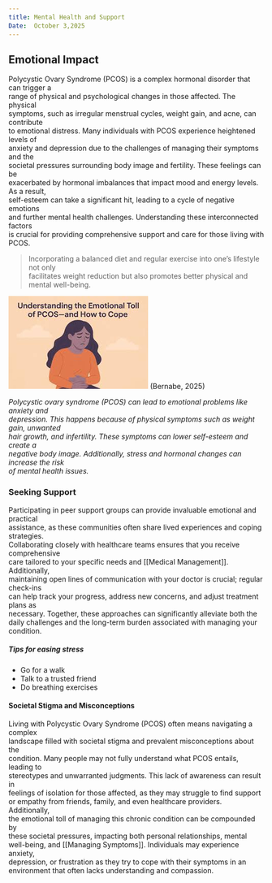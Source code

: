 ```yaml
---
title: Mental Health and Support
Date:  October 3,2025
---  
```


## Emotional Impact

Polycystic Ovary Syndrome (PCOS) is a complex hormonal disorder that can trigger a  
range of physical and psychological changes in those affected. The physical  
symptoms, such as irregular menstrual cycles, weight gain, and acne, can contribute  
to emotional distress. Many individuals with PCOS experience heightened levels of  
anxiety and depression due to the challenges of managing their symptoms and the  
societal pressures surrounding body image and fertility. These feelings can be  
exacerbated by hormonal imbalances that impact mood and energy levels. As a result,  
self-esteem can take a significant hit, leading to a cycle of negative emotions  
and further mental health challenges. Understanding these interconnected factors  
is crucial for providing comprehensive support and care for those living with PCOS.


> Incorporating a balanced diet and regular exercise into one’s lifestyle not only  
> facilitates weight reduction but also promotes better physical and mental well-being.   


![PCOS Impact](image-4.png)
(Bernabe, 2025)

*Polycystic ovary syndrome (PCOS) can lead to emotional problems like anxiety and  
depression. This happens because of physical symptoms such as weight gain, unwanted  
hair growth, and infertility. These symptoms can lower self-esteem and create a  
negative body image. Additionally, stress and hormonal changes can increase the risk  
of mental health issues.*

### Seeking Support

Participating in peer support groups can provide invaluable emotional and practical  
assistance, as these communities often share lived experiences and coping strategies.  
Collaborating closely with healthcare teams ensures that you receive comprehensive  
care tailored to your specific needs and [[Medical Management]]. Additionally,  
maintaining open lines of communication with your doctor is crucial; regular check-ins  
can help track your progress, address new concerns, and adjust treatment plans as  
necessary. Together, these approaches can significantly alleviate both the  
daily challenges and the long-term burden associated with managing your condition.

##### Tips for easing stress

- Go for a walk
- Talk to a trusted friend
- Do breathing exercises

#### Societal Stigma and Misconceptions

Living with Polycystic Ovary Syndrome (PCOS) often means navigating a complex  
landscape filled with societal stigma and prevalent misconceptions about the  
condition. Many people may not fully understand what PCOS entails, leading to  
stereotypes and unwarranted judgments. This lack of awareness can result in  
feelings of isolation for those affected, as they may struggle to find support  
or empathy from friends, family, and even healthcare providers. Additionally,  
the emotional toll of managing this chronic condition can be compounded by  
these societal pressures, impacting both personal relationships, mental  
well-being, and [[Managing Symptoms]]. Individuals may experience anxiety,  
depression, or frustration as they try to cope with their symptoms in an  
environment that often lacks understanding and compassion.
